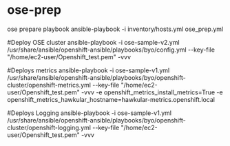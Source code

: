 # ose-prep
ose prepare playbook
ansible-playbook  -i inventory/hosts.yml ose_prep.yml

#Deploy OSE cluster 
ansible-playbook -i ose-sample-v2.yml  /usr/share/ansible/openshift-ansible/playbooks/byo/config.yml --key-file "/home/ec2-user/Openshift_test.pem" -vvv


#Deploys  metrics 
ansible-playbook -i ose-sample-v1.yml  /usr/share/ansible/openshift-ansible/playbooks/byo/openshift-cluster/openshift-metrics.yml --key-file "/home/ec2-user/Openshift_test.pem" -vvv  -e openshift_metrics_install_metrics=True -e openshift_metrics_hawkular_hostname=hawkular-metrics.openshift.local


#Deploys Logging 
ansible-playbook -i ose-sample-v1.yml  /usr/share/ansible/openshift-ansible/playbooks/byo/openshift-cluster/openshift-logging.yml --key-file "/home/ec2-user/Openshift_test.pem" -vvv

